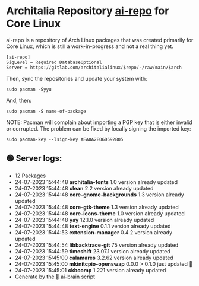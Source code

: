 # Architalia Repository [ai-repo](https://gitlab.com/architalialinux/ai-repo) for Core Linux

ai-repo is a repository of Arch Linux packages that was created primarily for Core Linux, which is still a work-in-progress and not a real thing yet.

```
[ai-repo]
SigLevel = Required DatabaseOptional
Server = https://gitlab.com/architalialinux/$repo/-/raw/main/$arch 
```

Then, sync the repositories and update your system with:

```
sudo pacman -Syyu
```

And, then:

```
sudo pacman -S name-of-package
```

NOTE: Pacman will complain about importing a PGP key that is either invalid or corrupted.  The problem can be fixed by locally signing the imported key:

```
sudo pacman-key --lsign-key AEA0A2E06D592805
```



## 🟢 Server logs:
- 12 Packages
- 24-07-2023 15:44:48 **architalia-fonts** 1.0 version already updated
- 24-07-2023 15:44:48 **clean** 2.2 version already updated
- 24-07-2023 15:44:48 **core-gnome-backgrounds** 1.3 version already updated
- 24-07-2023 15:44:48 **core-gtk-theme** 1.3 version already updated
- 24-07-2023 15:44:48 **core-icons-theme** 1.0 version already updated
- 24-07-2023 15:44:48 **yay** 12.1.0 version already updated
- 24-07-2023 15:44:48 **text-engine** 0.1.1 version already updated
- 24-07-2023 15:44:53 **extension-manager** 0.4.2 version already updated
- 24-07-2023 15:44:54 **libbacktrace-git** 75 version already updated
- 24-07-2023 15:44:59 **timeshift** 23.07.1 version already updated
- 24-07-2023 15:45:00 **calamares** 3.2.62 version already updated
- 24-07-2023 15:45:00 **mkinitcpio-openswap** 0.0.0 > 0.1.0 just updated 🔹
- 24-07-2023 15:45:01 **ckbcomp** 1.221 version already updated
 - [Generate by the 🤖 ai-brain script](https://gitlab.com/architalialinux/ai-repo/-/blob/main/ai-brain)
